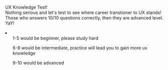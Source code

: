 UX Knowledge Test!
<br>
Nothing serious and let's test to see where career transtioner to UX stands!
<br>
Those who answers 10/10 questions correctly, then they are advanced level. YaY!
<li>
<ol>1-5 would be beginner, please study hard</ol>
<ol>6-8 would be intermediate, practice will lead you to gain more ux knowledge</ol>
<ol>9-10 would be advanced</ol>
</li>
